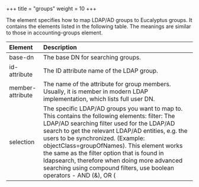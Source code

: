 +++
title = "groups"
weight = 10
+++

The element specifies how to map LDAP/AD groups to Eucalyptus groups. It contains the elements listed in the following table. The meanings are similar to those in accounting-groups element.

| Element | Description | 
|  :---- |  :---- | 
| base-dn | The base DN for searching groups. | 
| id-attribute | The ID attribute name of the LDAP group. | 
| member-attribute | The name of the attribute for group members. Usually, it is member in modern LDAP implementation, which lists full user DN. | 
| selection | The specific LDAP/AD groups you want to map to. This contains the following elements: filter: The LDAP/AD searching filter used for the LDAP/AD search to get the relevant LDAP/AD entities, e.g. the users to be synchronized. (Example: objectClass=groupOfNames). This element works the same as the filter option that is found in ldapsearch, therefore when doing more advanced searching using compound filters, use boolean operators - AND (&), OR (|), and/or NOT (!). (Example: (&(ou=Sales)(objectClass=groupOfNames))select: The LDAP/AD searching filter used for the LDAP/AD search to get the relevant LDAP/AD entities, e.g. the users to be synchronized. (Example: objectClass=groupOfNames)not-select: Explicitly gives the full DN of entities NOT to be synchronized, in case this can not be specified by the search filter. (Example: cn=groupToIgnore,ou=Groups,dc=foo,dc=com) | 

